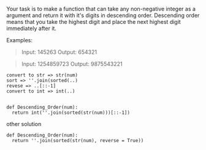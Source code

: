Your task is to make a function that can take any non-negative integer as a argument and return it with it's digits in descending order. Descending order means that you take the highest digit and place the next highest digit immediately after it.

Examples:

> Input: 145263 Output: 654321

> Input: 1254859723 Output: 9875543221

    convert to str => str(num)
    sort => ''.join(sorted(..)
    revese => ..[::-1]
    convert to int => int(..)


    def Descending_Order(num):
      return int(''.join(sorted(str(num)))[::-1])
    
other solution

    def Descending_Order(num):
      return ''.join(sorted(str(num), reverse = True))
